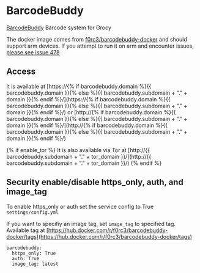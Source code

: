 # BarcodeBuddy

[BarcodeBuddy](https://github.com/Forceu/barcodebuddy) Barcode system for Grocy

The docker image comes from [f0rc3/barcodebuddy-docker](https://hub.docker.com/r/f0rc3/barcodebuddy-docker) and should support arm devices.
If you attempt to run it on arm and encounter issues,
[please see issue 478](https://gitlab.com/NickBusey/HomelabOS/-/issues/478)

## Access

It is available at [https://{% if barcodebuddy.domain %}{{ barcodebuddy.domain }}{% else %}{{ barcodebuddy.subdomain + "." + domain }}{% endif %}/](https://{% if barcodebuddy.domain %}{{ barcodebuddy.domain }}{% else %}{{ barcodebuddy.subdomain + "." + domain }}{% endif %}/) or [http://{% if barcodebuddy.domain %}{{ barcodebuddy.domain }}{% else %}{{ barcodebuddy.subdomain + "." + domain }}{% endif %}/](http://{% if barcodebuddy.domain %}{{ barcodebuddy.domain }}{% else %}{{ barcodebuddy.subdomain + "." + domain }}{% endif %}/)

{% if enable_tor %}
It is also available via Tor at [http://{{ barcodebuddy.subdomain + "." + tor_domain }}/](http://{{ barcodebuddy.subdomain + "." + tor_domain }}/)
{% endif %}

## Security enable/disable https_only, auth, and image\_tag

To enable https_only or auth set the service config to True
`settings/config.yml`

If you want to specifiy an image tag, set `image_tag` to specified tag.
Available tag at [https://hub.docker.com/r/f0rc3/barcodebuddy-docker/tags](https://hub.docker.com/r/f0rc3/barcodebuddy-docker/tags)

```
barcodebuddy:
  https_only: True
  auth: True
  image_tag: latest
```
